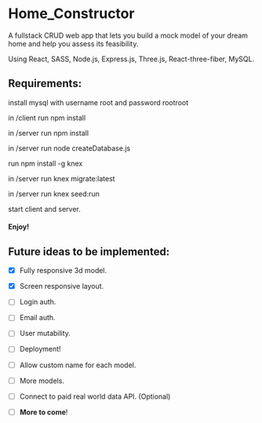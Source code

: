 # Home_Constructor

A fullstack CRUD web app that lets you build a mock model of your dream home and help you assess its feasibility.

Using React, SASS, Node.js, Express.js, Three.js, React-three-fiber, MySQL.


## Requirements:

install mysql with username root and password rootroot

in /client run npm install

in /server run npm install

in /server run node createDatabase.js

run npm install -g knex

in /server run knex migrate:latest

in /server run knex seed:run

start client and server.
#### Enjoy!


## Future ideas to be implemented:

- [x] Fully responsive 3d model.
- [x] Screen responsive layout.
- [ ] Login auth.
- [ ] Email auth.
- [ ] User mutability.
- [ ] Deployment!
- [ ] Allow custom name for each model.
- [ ] More models.
- [ ] Connect to paid real world data API. \(Optional)
- [ ] **More to come**!


